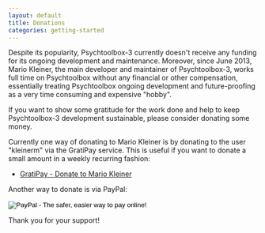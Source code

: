 ```yaml
---
layout: default
title: Donations
categories: getting-started
---
```


Despite its popularity, Psychtoolbox-3 currently doesn't receive any funding for its ongoing development and maintenance. Moreover, since June 2013, Mario Kleiner, the main developer and maintainer of Psychtoolbox-3, works full time on Psychtoolbox without any financial or other compensation, essentially treating Psychtoolbox ongoing development and future-proofing as a very time consuming and expensive "hobby".

If you want to show some gratitude for the work done and help to keep Psychtoolbox-3 development sustainable, please consider donating some money.

Currently one way of donating to Mario Kleiner is by donating to the user "kleinerm" via the GratiPay service. This is useful if you want to donate a small amount in a weekly recurring fashion:

- [GratiPay - Donate to Mario Kleiner](https://gratipay.com/kleinerm/)

Another way to donate is via PayPal:

<form action="https://www.paypal.com/cgi-bin/webscr" method="post" target="_top">
<input type="hidden" name="cmd" value="_s-xclick">
<input type="hidden" name="hosted_button_id" value="867JJD76SJ5Q4">
<input type="image" src="https://www.paypalobjects.com/en_US/i/btn/btn_donateCC_LG.gif" border="0" name="submit" alt="PayPal - The safer, easier way to pay online!">
<img alt="" border="0" src="https://www.paypalobjects.com/de_DE/i/scr/pixel.gif" width="1" height="1">
</form>

Thank you for your support!


